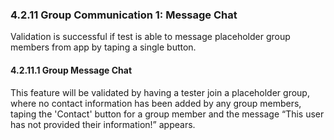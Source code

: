 ### 4.2.11 Group Communication 1: Message Chat

Validation is successful if test is able to message placeholder group members from app by taping a single button. 

#### 4.2.11.1  Group Message Chat

This feature will be validated by having a tester join a placeholder group, where no contact information has been added by any group members, taping the 'Contact' button for a group member and the message “This user has not provided their information!” appears.

